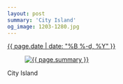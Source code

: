 ```yaml
---
layout: post
summary: 'City Island'
og_image: 1203-1280.jpg
---
```


<p>
 <time>
  <a href="/1203">
   {{ page.date | date: "%B %-d, %Y" }}
  </a>
 </time>
 <a href="/1203">
  <figure data-taken="9/21/2020">
   <img alt="{{ page.summary }}" sizes="(min-width: 700px) 50vw, calc(100vw - 2rem)" src="{{ site.assets_url }}/1203-640.jpg" srcset="{{ site.assets_url }}/1203-320.jpg 320w, {{ site.assets_url }}/1203-640.jpg 640w, {{ site.assets_url }}/1203-960.jpg 960w, {{ site.assets_url }}/1203-1280.jpg 1280w"/>
  </figure>
 </a>
 <span>
  City Island
 </span>
</p>
